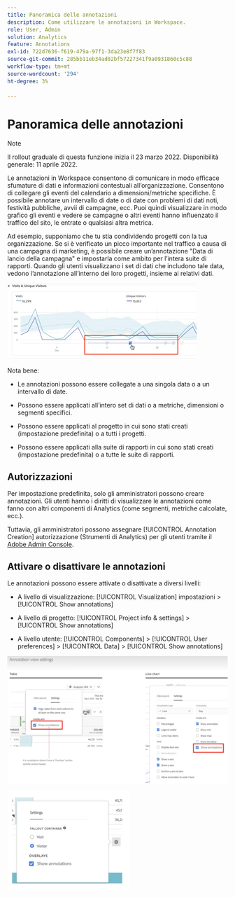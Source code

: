 ```yaml
---
title: Panoramica delle annotazioni
description: Come utilizzare le annotazioni in Workspace.
role: User, Admin
solution: Analytics
feature: Annotations
exl-id: 722d7636-f619-479a-97f1-3da23e8f7f83
source-git-commit: 285bb11eb34ad02bf57227341f9a0931860c5c88
workflow-type: tm+mt
source-wordcount: '294'
ht-degree: 3%

---
```


# Panoramica delle annotazioni

>[!NOTE]
>
>Il rollout graduale di questa funzione inizia il 23 marzo 2022. Disponibilità generale: 11 aprile 2022.

Le annotazioni in Workspace consentono di comunicare in modo efficace sfumature di dati e informazioni contestuali all’organizzazione. Consentono di collegare gli eventi del calendario a dimensioni/metriche specifiche. È possibile annotare un intervallo di date o di date con problemi di dati noti, festività pubbliche, avvii di campagne, ecc. Puoi quindi visualizzare in modo grafico gli eventi e vedere se campagne o altri eventi hanno influenzato il traffico del sito, le entrate o qualsiasi altra metrica.

Ad esempio, supponiamo che tu stia condividendo progetti con la tua organizzazione. Se si è verificato un picco importante nel traffico a causa di una campagna di marketing, è possibile creare un’annotazione &quot;Data di lancio della campagna&quot; e impostarla come ambito per l’intera suite di rapporti. Quando gli utenti visualizzano i set di dati che includono tale data, vedono l’annotazione all’interno dei loro progetti, insieme ai relativi dati.

![](assets/multi-day.png)

Nota bene:

* Le annotazioni possono essere collegate a una singola data o a un intervallo di date.

* Possono essere applicati all’intero set di dati o a metriche, dimensioni o segmenti specifici.

* Possono essere applicati al progetto in cui sono stati creati (impostazione predefinita) o a tutti i progetti.

* Possono essere applicati alla suite di rapporti in cui sono stati creati (impostazione predefinita) o a tutte le suite di rapporti.

## Autorizzazioni

Per impostazione predefinita, solo gli amministratori possono creare annotazioni. Gli utenti hanno i diritti di visualizzare le annotazioni come fanno con altri componenti di Analytics (come segmenti, metriche calcolate, ecc.).

Tuttavia, gli amministratori possono assegnare [!UICONTROL Annotation Creation] autorizzazione (Strumenti di Analytics) per gli utenti tramite il [Adobe Admin Console](https://experienceleague.adobe.com/docs/analytics/admin/admin-console/permissions/analytics-tools.html?lang=en).

## Attivare o disattivare le annotazioni

Le annotazioni possono essere attivate o disattivate a diversi livelli:

* A livello di visualizzazione: [!UICONTROL Visualization] impostazioni > [!UICONTROL Show annotations]

* A livello di progetto: [!UICONTROL Project info & settings] > [!UICONTROL Show annotations]

* A livello utente: [!UICONTROL Components] > [!UICONTROL User preferences] > [!UICONTROL Data] > [!UICONTROL Show annotations]

![](assets/show-ann.png)

![](assets/show-ann2.png)
